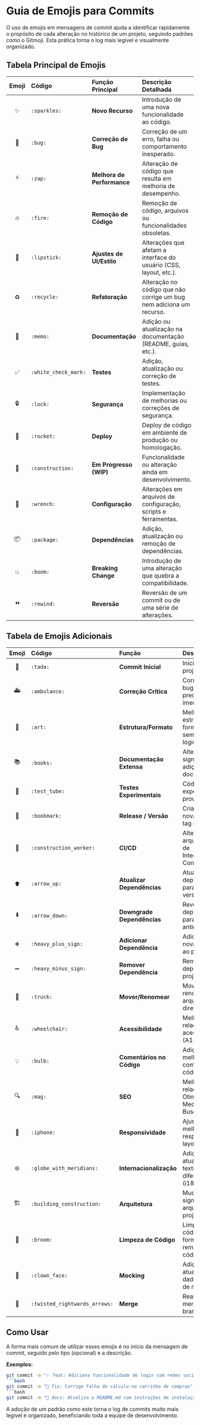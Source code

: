 # Guia de Emojis para Commits

O uso de emojis em mensagens de commit ajuda a identificar rapidamente o propósito de cada alteração no histórico de um projeto, seguindo padrões como o Gitmoji. Esta prática torna o log mais legível e visualmente organizado.

## Tabela Principal de Emojis

| Emoji | Código               | Função Principal           | Descrição Detalhada                                                 |
| :---: | :------------------- | :------------------------- | :------------------------------------------------------------------ |
|  ✨   | `:sparkles:`         | **Novo Recurso**           | Introdução de uma nova funcionalidade ao código.                    |
|  🐛   | `:bug:`              | **Correção de Bug**        | Correção de um erro, falha ou comportamento inesperado.             |
|  ⚡️  | `:zap:`              | **Melhora de Performance** | Alteração de código que resulta em melhoria de desempenho.          |
|  🔥   | `:fire:`             | **Remoção de Código**      | Remoção de código, arquivos ou funcionalidades obsoletas.           |
|  💄   | `:lipstick:`         | **Ajustes de UI/Estilo**   | Alterações que afetam a interface do usuário (CSS, layout, etc.).   |
|  ♻️   | `:recycle:`          | **Refatoração**            | Alteração no código que não corrige um bug nem adiciona um recurso. |
|  📝   | `:memo:`             | **Documentação**           | Adição ou atualização na documentação (README, guias, etc.).        |
|  ✅   | `:white_check_mark:` | **Testes**                 | Adição, atualização ou correção de testes.                          |
|  🔒   | `:lock:`             | **Segurança**              | Implementação de melhorias ou correções de segurança.               |
|  🚀   | `:rocket:`           | **Deploy**                 | Deploy de código em ambiente de produção ou homologação.            |
|  🚧   | `:construction:`     | **Em Progresso (WIP)**     | Funcionalidade ou alteração ainda em desenvolvimento.               |
|  🔧    | `:wrench:`           | **Configuração**           | Alterações em arquivos de configuração, scripts e ferramentas.      |
|  📦   | `:package:`          | **Dependências**           | Adição, atualização ou remoção de dependências.                     |
|  💥   | `:boom:`             | **Breaking Change**        | Introdução de uma alteração que quebra a compatibilidade.           |
|  ⏪   | `:rewind:`           | **Reversão**               | Reversão de um commit ou de uma série de alterações.                |

## Tabela de Emojis Adicionais

| Emoji | Código                        | Função                     | Descrição                                                          |
| :---: | :---------------------------- | :------------------------- | :----------------------------------------------------------------- |
|  🎉   | `:tada:`                      | **Commit Inicial**         | Início de um novo projeto.                                         |
|  🚑   | `:ambulance:`                 | **Correção Crítica**       | Correção de um bug crítico que precisa de atenção imediata.        |
|  🎨   | `:art:`                       | **Estrutura/Formato**      | Melhorias na estrutura ou formato do código, sem alterar a lógica. |
|  📚   | `:books:`                     | **Documentação Extensa**   | Alterações significativas ou adição de muita documentação.         |
|  🧪   | `:test_tube:`                 | **Testes Experimentais**   | Código de teste experimental ou prova de conceito.                 |
|  🔖   | `:bookmark:`                  | **Release / Versão**       | Criação de uma nova release ou tag de versão.                      |
|  👷   | `:construction_worker:`       | **CI/CD**                  | Alterações em arquivos e scripts de Integração/Entrega Contínua.   |
|  ⬆️   | `:arrow_up:`                  | **Atualizar Dependências** | Atualização de dependências para novas versões.                    |
|  ⬇️   | `:arrow_down:`                | **Downgrade Dependências** | Reversão de dependências para versões mais antigas.                |
|  ➕   | `:heavy_plus_sign:`           | **Adicionar Dependência**  | Adicionar uma nova dependência ao projeto.                         |
|  ➖   | `:heavy_minus_sign:`          | **Remover Dependência**    | Remover uma dependência do projeto.                                |
|  🚚   | `:truck:`                     | **Mover/Renomear**         | Movimentação ou renomeação de arquivos e diretórios.               |
|  ♿️  | `:wheelchair:`                | **Acessibilidade**         | Melhorias relacionadas à acessibilidade (A11Y).                    |
|  💡   | `:bulb:`                      | **Comentários no Código**  | Adição ou melhoria de comentários no código fonte.                 |
|  🔍   | `:mag:`                       | **SEO**                    | Melhorias relacionadas a Otimização para Mecanismos de Busca.      |
|  📱   | `:iphone:`                    | **Responsividade**         | Ajustes e melhorias para a responsividade do layout.               |
|  🌐   | `:globe_with_meridians:`      | **Internacionalização**    | Adição ou atualização de textos para diferentes idiomas (i18n).    |
|  🏗️   | `:building_construction:`     | **Arquitetura**            | Mudanças significativas na arquitetura do projeto.                 |
|  🧹   | `:broom:`                     | **Limpeza de Código**      | Limpeza de código, formatação e remoção de código morto.           |
|  🤡   | `:clown_face:`                | **Mocking**                | Adição ou atualização de dados ou funções de mock.                 |
|  🔀   | `:twisted_rightwards_arrows:` | **Merge**                  | Realização de um merge entre branches.                             |

## Como Usar

A forma mais comum de utilizar esses emojis é no início da mensagem de commit, seguido pelo tipo (opcional) e a descrição.

**Exemplos:**

````bash
git commit -m "✨ feat: Adiciona funcionalidade de login com redes sociais"
```bash
git commit -m "🐛 fix: Corrige falha de cálculo no carrinho de compras"
```bash
git commit -m "📝 docs: Atualiza o README.md com instruções de instalação"
````

A adoção de um padrão como este torna o log de commits muito mais legível e organizado, beneficiando toda a equipe de desenvolvimento.
